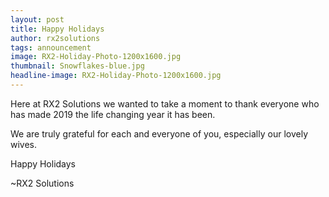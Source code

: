```yaml
---
layout: post
title: Happy Holidays
author: rx2solutions
tags: announcement
image: RX2-Holiday-Photo-1200x1600.jpg
thumbnail: Snowflakes-blue.jpg
headline-image: RX2-Holiday-Photo-1200x1600.jpg
---
```

<div class="container">
<div class="row">
<div class="col text-center">
<p>Here at RX2 Solutions we wanted to take a moment to thank everyone who has made 2019 the life changing year it has been.</p>

<p>We are truly grateful for each and everyone of you, especially our lovely wives.</p>

<p>Happy Holidays</p>

<p>~RX2 Solutions</p>
</div>
</div>
</div>

